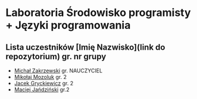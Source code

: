 # Laboratoria Środowisko programisty + Języki programowania

## Lista uczestników \[Imię Nazwisko\]\(link do repozytorium\) gr. nr grupy

- [Michał Zakrzewski](https://github.com/ZakrzewskiM30/SPJP2023-2024/) gr. NAUCZYCIEL
- [Mikołaj Mozoluk](https://github.com/Jalokim2115/Jezyki-Programowania-2023-2024) gr. 2
- [Jacek Gryckiewicz](https://github.com/FoRtY-5/studia) gr. 2
- [Maciej Jańdziński](https://github.com/FajF3r/Laboratioria.git) gr.2
